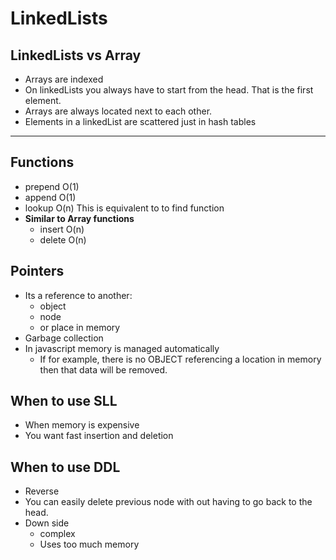 # LinkedLists

## LinkedLists vs Array

- Arrays are indexed
- On linkedLists you always have to start from the head. That is the  first element.
- Arrays are always located next to each other.
- Elements in a linkedList are scattered just in hash tables

________________________________________________________________

## Functions

- prepend O(1)
- append O(1)
- lookup O(n) This is equivalent to to find function
- **Similar to Array functions**
  - insert O(n)
  - delete O(n)

## Pointers

- Its a reference to another:
  - object
  - node
  - or place in memory
- Garbage collection 
- In javascript memory is managed automatically
  - If for example, there is no OBJECT referencing a location in memory then that data will be removed.

## When to use SLL

- When memory is expensive
- You want fast insertion and deletion


## When to use DDL

- Reverse
- You can easily delete previous node with out having to go back to the head.
- Down side
  - complex
  - Uses too much memory
  